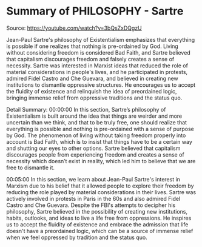 # Summary of PHILOSOPHY - Sartre

Source: https://youtube.com/watch?v=3bQsZxDQgzU

Jean-Paul Sartre's philosophy of Existentialism emphasizes that everything is possible if one realizes that nothing is pre-ordained by God. Living without considering freedom is considered Bad Faith, and Sartre believed that capitalism discourages freedom and falsely creates a sense of necessity. Sartre was interested in Marxist ideas that reduced the role of material considerations in people's lives, and he participated in protests, admired Fidel Castro and Che Guevara, and believed in creating new institutions to dismantle oppressive structures. He encourages us to accept the fluidity of existence and relinquish the idea of preordained logic, bringing immense relief from oppressive traditions and the status quo.

Detail Summary: 
00:00:00
In this section, Sartre’s philosophy of Existentialism is built around the idea that things are weirder and more uncertain than we think, and that to be truly free, one should realize that everything is possible and nothing is pre-ordained with a sense of purpose by God. The phenomenon of living without taking freedom properly into account is Bad Faith, which is to insist that things have to be a certain way and shutting our eyes to other options. Sartre believed that capitalism discourages people from experiencing freedom and creates a sense of necessity which doesn’t exist in reality, which led him to believe that we are free to dismantle it.

00:05:00
In this section, we learn about Jean-Paul Sartre's interest in Marxism due to his belief that it allowed people to explore their freedom by reducing the role played by material considerations in their lives. Sartre was actively involved in protests in Paris in the 60s and also admired Fidel Castro and Che Guevara. Despite the FBI's attempts to decipher his philosophy, Sartre believed in the possibility of creating new institutions, habits, outlooks, and ideas to live a life free from oppressions. He inspires us to accept the fluidity of existence and embrace the admission that life doesn't have a preordained logic, which can be a source of immense relief when we feel oppressed by tradition and the status quo.

